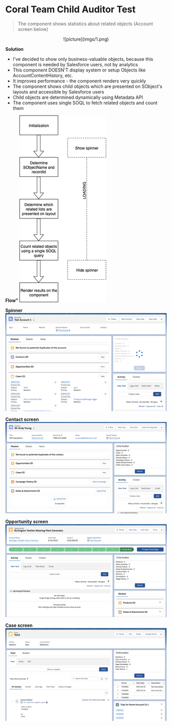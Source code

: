 # Coral Team Child Auditor Test

> The component shows statistics about related objects (Account screen below)

<p align="center"> 
![picture](imgs/1.png)
</p>

**Solution**

- I've decided to show only business-valuable objects, because this component is needed by Salesforce users, not by analytics
- This component DOESN'T display system or setup Objects like AccountContentHistory, etc.
- It improves performance - the component renders very quickly 
- The component shows child objects which are presented on SObject's layouts and accessible by Salesforce users
- Child objects are determined dynamically using Metadata API
- The component uses single SOQL to fetch related objects and count them

**Flow"**
![picture](imgs/3.png)

**Spinner**
![picture](imgs/2.png)

**Contact screen**
![picture](imgs/4.png)

**Opportunity screen**
![picture](imgs/5.png)

**Case screen**
![picture](imgs/6.png)
